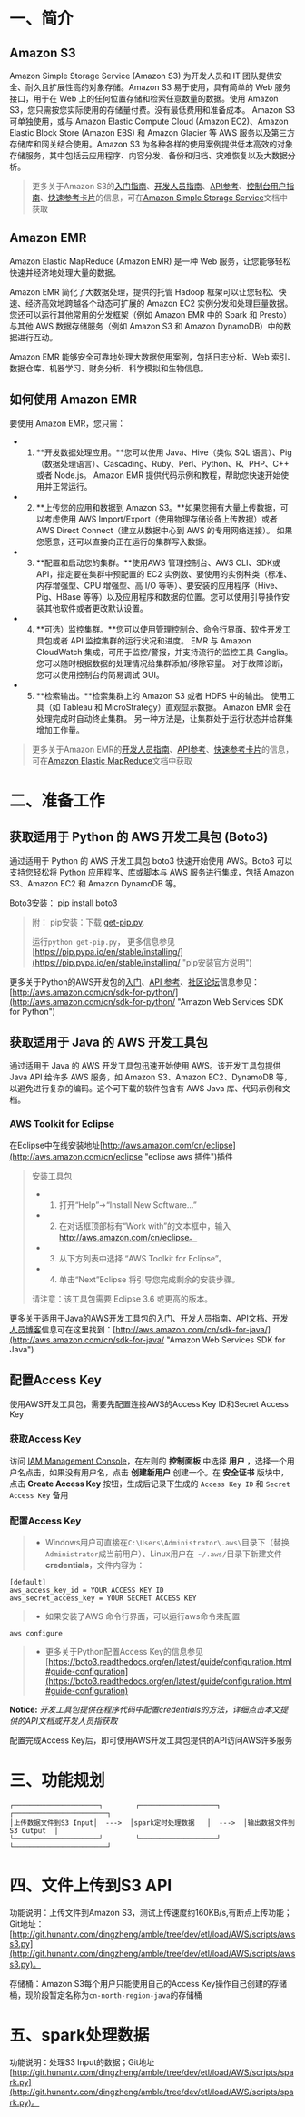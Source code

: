 # 一、简介

## Amazon S3
Amazon Simple Storage Service (Amazon S3) 为开发人员和 IT 团队提供安全、耐久且扩展性高的对象存储。Amazon S3 易于使用，具有简单的 Web 服务接口，用于在 Web 上的任何位置存储和检索任意数量的数据。使用 Amazon S3，您只需按您实际使用的存储量付费。没有最低费用和准备成本。
Amazon S3 可单独使用，或与 Amazon Elastic Compute Cloud (Amazon EC2)、Amazon Elastic Block Store (Amazon EBS) 和 Amazon Glacier 等 AWS 服务以及第三方存储库和网关结合使用。Amazon S3 为各种各样的使用案例提供低本高效的对象存储服务，其中包括云应用程序、内容分发、备份和归档、灾难恢复以及大数据分析。

> 更多关于Amazon S3的[入门指南](http://docs.aws.amazon.com/AmazonS3/latest/gsg/)、[开发人员指南](http://docs.aws.amazon.com/AmazonS3/latest/dev/)、[API参考](http://docs.aws.amazon.com/AmazonS3/latest/API/Welcome.html)、[控制台用户指南](http://docs.aws.amazon.com/AmazonS3/latest/UG/)、[快速参考卡片](http://awsdocs.s3.amazonaws.com/S3/latest/s3-qrc.pdf)的信息，可在[Amazon Simple Storage Service](https://aws.amazon.com/cn/documentation/s3/?icmpid=docs_menu "Amazon Simple Storage Service 文档")文档中获取

## Amazon EMR
Amazon Elastic MapReduce (Amazon EMR) 是一种 Web 服务，让您能够轻松快速并经济地处理大量的数据。

Amazon EMR 简化了大数据处理，提供的托管 Hadoop 框架可以让您轻松、快速、经济高效地跨越各个动态可扩展的 Amazon EC2 实例分发和处理巨量数据。您还可以运行其他常用的分发框架（例如 Amazon EMR 中的 Spark 和 Presto）与其他 AWS 数据存储服务（例如 Amazon S3 和 Amazon DynamoDB）中的数据进行互动。

Amazon EMR 能够安全可靠地处理大数据使用案例，包括日志分析、Web 索引、数据仓库、机器学习、财务分析、科学模拟和生物信息。

## 如何使用 Amazon EMR
要使用 Amazon EMR，您只需：

* 1. **开发数据处理应用。**您可以使用 Java、Hive（类似 SQL 语言）、Pig（数据处理语言）、Cascading、Ruby、Perl、Python、R、PHP、C++ 或者 Node.js。 Amazon EMR 提供代码示例和教程，帮助您快速开始使用并正常运行。
* 2. **上传您的应用和数据到 Amazon S3。**如果您拥有大量上传数据，可以考虑使用 AWS Import/Export（使用物理存储设备上传数据）或者 AWS Direct Connect（建立从数据中心到 AWS 的专用网络连接）。 如果您愿意，还可以直接向正在运行的集群写入数据。
* 3. **配置和启动您的集群。**使用AWS 管理控制台、AWS CLI、SDK或API，指定要在集群中预配置的 EC2 实例数、要使用的实例种类（标准、内存增强型、CPU 增强型、高 I/O 等等）、要安装的应用程序（Hive、Pig、HBase 等等）以及应用程序和数据的位置。您可以使用引导操作安装其他软件或者更改默认设置。
* 4. **可选）监控集群。**您可以使用管理控制台、命令行界面、软件开发工具包或者 API 监控集群的运行状况和进度。 EMR 与 Amazon CloudWatch 集成，可用于监控/警报，并支持流行的监控工具 Ganglia。 您可以随时根据数据的处理情况给集群添加/移除容量。 对于故障诊断，您可以使用控制台的简易调试 GUI。
* 5. **检索输出。**检索集群上的 Amazon S3 或者 HDFS 中的输出。 使用工具（如 Tableau 和 MicroStrategy）直观显示数据。 Amazon EMR 会在处理完成时自动终止集群。 另一种方法是，让集群处于运行状态并给群集增加工作量。

> 更多关于Amazon EMR的[开发人员指南](http://docs.aws.amazon.com/zh_cn/ElasticMapReduce/latest/DeveloperGuide/emr-what-is-emr.html)、[API参考](http://docs.aws.amazon.com/ElasticMapReduce/latest/API/)、[快速参考卡片](http://s3.amazonaws.com/awsdocs/ElasticMapReduce/latest/emr-qrc.pdf)的信息，可在[Amazon Elastic MapReduce](http://aws.amazon.com/cn/documentation/elasticmapreduce/ "Amazon Elastic MapReduce 文档")文档中获取

# 二、准备工作
## 获取适用于 Python 的 AWS 开发工具包 (Boto3)

通过适用于 Python 的 AWS 开发工具包 boto3 快速开始使用 AWS。Boto3 可以支持您轻松将 Python 应用程序、库或脚本与 AWS 服务进行集成，包括 Amazon S3、Amazon EC2 和 Amazon DynamoDB 等。

Boto3安装： pip install boto3
> 附： pip安装：下载 [get-pip.py](https://bootstrap.pypa.io/get-pip.py "get-pip.py").
> 
> 运行`python get-pip.py`， 更多信息参见[https://pip.pypa.io/en/stable/installing/](https://pip.pypa.io/en/stable/installing/ "pip安装官方说明")

更多关于Python的AWS开发包的[入门](https://boto3.readthedocs.org/en/latest/guide/quickstart.html)、[API 参考](https://boto3.readthedocs.org/en/latest/reference/services/index.html)、[社区论坛](https://forums.aws.amazon.com/forum.jspa?forumID=132)信息参见：[http://aws.amazon.com/cn/sdk-for-python/](http://aws.amazon.com/cn/sdk-for-python/ "Amazon Web Services SDK for Python")


## 获取适用于 Java 的 AWS 开发工具包

通过适用于 Java 的 AWS 开发工具包迅速开始使用 AWS。该开发工具包提供 Java API 给许多 AWS 服务，如 Amazon S3、Amazon EC2、DynamoDB 等，以避免进行复杂的编码。这个可下载的软件包含有 AWS Java 库、代码示例和文档。 


### AWS Toolkit for Eclipse
在Eclipse中在线安装地址[http://aws.amazon.com/cn/eclipse](http://aws.amazon.com/cn/eclipse "eclipse aws 插件")插件
> 安装工具包
> 
> * 1. 打开“Help”->“Install New Software…”
> * 2. 在对话框顶部标有“Work with”的文本框中，输入 http://aws.amazon.com/cn/eclipse。
> * 3. 从下方列表中选择 “AWS Toolkit for Eclipse”。
> * 4. 单击“Next”Eclipse 将引导您完成剩余的安装步骤。
> 
> 请注意：该工具包需要 Eclipse 3.6 或更高的版本。

更多关于适用于Java的AWS开发工具包的[入门](http://aws.amazon.com/developers/getting-started/java/)、[开发人员指南](http://docs.aws.amazon.com/AWSSdkDocsJava/latest/DeveloperGuide/welcome.html)、[API文档](http://docs.amazonwebservices.com/AWSJavaSDK/latest/javadoc/index.html)、[开发人员博客](http://java.awsblog.com/)信息可在这里找到：[http://aws.amazon.com/cn/sdk-for-java/](http://aws.amazon.com/cn/sdk-for-java/ "Amazon Web Services SDK for Java")

## 配置Access Key
使用AWS开发工具包，需要先配置连接AWS的Access Key ID和Secret Access Key

### 获取Access Key
访问 [IAM Management Console](https://console.aws.amazon.com/iam/home#home)，在左则的 **控制面板** 中选择 **用户** ，选择一个用户名点击，如果没有用户名，点击 **创建新用户** 创建一个。在 **安全证书** 版块中，点击 **Create Access Key** 按钮，生成后记录下生成的 `Access Key ID` 和 `Secret Access Key` 备用

### 配置Access Key
> * Windows用户可直接在`C:\Users\Administrator\.aws\`目录下（替换`Administrator`成当前用户）、Linux用户在` ~/.aws/`目录下新建文件**credentials**，文件内容为：

	[default]  
	aws_access_key_id = YOUR ACCESS KEY ID 
	aws_secret_access_key = YOUR SECRET ACCESS KEY

> * 如果安装了AWS 命令行界面，可以运行aws命令来配置

	aws configure

> * 更多关于Python配置Access Key的信息参见[https://boto3.readthedocs.org/en/latest/guide/configuration.html#guide-configuration](https://boto3.readthedocs.org/en/latest/guide/configuration.html#guide-configuration)

**Notice:** *开发工具包提供在程序代码中配置credentials的方法，详细点击本文提供的API文档或开发人员指获取*

配置完成Access Key后，即可使用AWS开发工具包提供的API访问AWS许多服务

# 三、功能规划

	┌─────────────────────┐        ┌───────────────────┐        ┌───────────────────────┐
	│上传数据文件到S3 Input│  --->  │spark定时处理数据   │  --->  │输出数据文件到S3 Output  │  
	└─────────────────────┘        └───────────────────┘        └───────────────────────┘

# 四、文件上传到S3 API

功能说明：上传文件到Amazon S3，测试上传速度约160KB/s,有断点上传功能；Git地址：[http://git.hunantv.com/dingzheng/amble/tree/dev/etl/load/AWS/scripts/awss3.py](http://git.hunantv.com/dingzheng/amble/tree/dev/etl/load/AWS/scripts/awss3.py)。

存储桶：Amazon S3每个用户只能使用自己的Access Key操作自己创建的存储桶，现阶段暂定名称为`cn-north-region-java`的存储桶

# 五、spark处理数据

功能说明：处理S3 Input的数据；Git地址[http://git.hunantv.com/dingzheng/amble/tree/dev/etl/load/AWS/scripts/spark.py](http://git.hunantv.com/dingzheng/amble/tree/dev/etl/load/AWS/scripts/spark.py)。